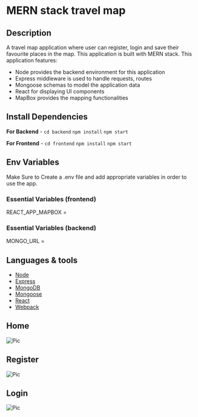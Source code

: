 # MERN stack travel map

## Description

A travel map application where user can register, login and save their favourite places in the map. This application is built with MERN stack. This application features:

- Node provides the backend environment for this application
- Express middleware is used to handle requests, routes
- Mongoose schemas to model the application data
- React for displaying UI components
- MapBox provides the mapping functionalities

## Install Dependencies

**For Backend** - `cd backend` `npm install` `npm start`

**For Frontend** - `cd frontend` `npm install` `npm start`

## Env Variables

Make Sure to Create a .env file and add appropriate variables in order to use the app.

### Essential Variables (frontend)

REACT_APP_MAPBOX =

### Essential Variables (backend)

MONGO_URL =

## Languages & tools

- [Node](https://nodejs.org/en/)
- [Express](https://expressjs.com/)
- [MongoDB](https://mongodb.com/)
- [Mongoose](https://mongoosejs.com/)
- [React](https://reactjs.org/)
- [Webpack](https://webpack.js.org/)

## Home

![Pic](https://raw.githubusercontent.com/healmasud/mern-stack-travel-map/master/github-overview/home.png)

## Register

![Pic](https://raw.githubusercontent.com/healmasud/mern-stack-travel-map/master/github-overview/register.png)

## Login

![Pic](https://raw.githubusercontent.com/healmasud/mern-stack-travel-map/master/github-overview/login.png)
